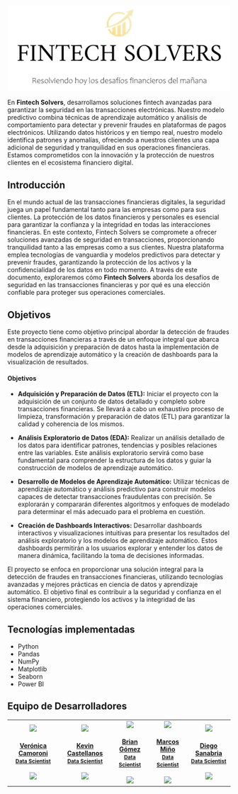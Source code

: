 <div style="text-align:center;" align="center">
  <img src="banner.png" alt="Banner de la empresa">
</div>
<p>En <strong>Fintech Solvers</strong>, desarrollamos soluciones fintech avanzadas para garantizar la seguridad en las transacciones electrónicas. Nuestro modelo predictivo combina técnicas de aprendizaje automático y análisis de comportamiento para detectar y prevenir fraudes en plataformas de pagos electrónicos. Utilizando datos históricos y en tiempo real, nuestro modelo identifica patrones y anomalías, ofreciendo a nuestros clientes una capa adicional de seguridad y tranquilidad en sus operaciones financieras. Estamos comprometidos con la innovación y la protección de nuestros clientes en el ecosistema financiero digital.</p>

<h2>Introducción</h2>

<p>En el mundo actual de las transacciones financieras digitales, la seguridad juega un papel fundamental tanto para las empresas como para sus clientes. La protección de los datos financieros y personales es esencial para garantizar la confianza y la integridad en todas las interacciones financieras. En este contexto, Fintech Solvers se compromete a ofrecer soluciones avanzadas de seguridad en transacciones, proporcionando tranquilidad tanto a las empresas como a sus clientes. Nuestra plataforma emplea tecnologías de vanguardia y modelos predictivos para detectar y prevenir fraudes, garantizando la protección de los activos y la confidencialidad de los datos en todo momento. A través de este documento, exploraremos cómo <strong>Fintech Solvers</strong> aborda los desafíos de seguridad en las transacciones financieras y por qué es una elección confiable para proteger sus operaciones comerciales.</p>

<h2>Objetivos</h2>

Este proyecto tiene como objetivo principal abordar la detección de fraudes en transacciones financieras a través de un enfoque integral que abarca desde la adquisición y preparación de datos hasta la implementación de modelos de aprendizaje automático y la creación de dashboards para la visualización de resultados.

#### Objetivos 

- **Adquisición y Preparación de Datos (ETL):**
  Iniciar el proyecto con la adquisición de un conjunto de datos detallado y completo sobre transacciones financieras. Se llevará a cabo un exhaustivo proceso de limpieza, transformación y preparación de datos (ETL) para garantizar la calidad y coherencia de los mismos.

- **Análisis Exploratorio de Datos (EDA):**
  Realizar un análisis detallado de los datos para identificar patrones, tendencias y posibles relaciones entre las variables. Este análisis exploratorio servirá como base fundamental para comprender la estructura de los datos y guiar la construcción de modelos de aprendizaje automático.

- **Desarrollo de Modelos de Aprendizaje Automático:**
  Utilizar técnicas de aprendizaje automático y análisis predictivo para construir modelos capaces de detectar transacciones fraudulentas con precisión. Se explorarán y compararán diferentes algoritmos y enfoques de modelado para determinar el más adecuado para el problema en cuestión.

- **Creación de Dashboards Interactivos:**
  Desarrollar dashboards interactivos y visualizaciones intuitivas para presentar los resultados del análisis exploratorio y los modelos de aprendizaje automático. Estos dashboards permitirán a los usuarios explorar y entender los datos de manera dinámica, facilitando la toma de decisiones informadas.

El proyecto se enfoca en proporcionar una solución integral para la detección de fraudes en transacciones financieras, utilizando tecnologías avanzadas y mejores prácticas en ciencia de datos y aprendizaje automático. El objetivo final es contribuir a la seguridad y confianza en el sistema financiero, protegiendo los activos y la integridad de las operaciones comerciales.</p>

<h2>Tecnologías implementadas</h2>

+ Python  
+ Pandas 
+ NumPy 
+ Matplotlib 
+ Seaborn 
+ Power BI

<h2>Equipo de Desarrolladores</h2>

<table align='center'>
  <tr>
    <td align='center'>
      <div>
        <a href="https://github.com/veronicamoroni" target="_blank" rel="author">
          <img width="120" src="https://avatars.githubusercontent.com/u/110561769?v=4"/>
        </a>
        <div>
          <a href="https://github.com/veronicamoroni" target="_blank" rel="author">
            <h4>Verónica Camoroni</br><small>Data Scientist</small></h4>
          </a>
        </div>
        <div>
          <a href="https://github.com/veronicamoroni" target="_blank">
            <img style='width:6rem' src="https://github.com/Briantahiel/Fintech/assets/72633519/fdbb64fe-676d-4c83-965f-11835c532333"/>
          </a>
        </div>
      </div>
    </td>
    <td align='center'>
      <div>
        <a href="https://github.com/kevincastellanos1" target="_blank" rel="author">
          <img width="120" src="https://avatars.githubusercontent.com/u/32087507?v=4"/>
        </a>
        <div>
          <a href="https://github.com/kevincastellanos1" target="_blank" rel="author">
            <h4>Kevin Castellanos</br><small>Data Scientist</small></h4>
          </a>
        </div>
        <div>
          <a href="https://github.com/kevincastellanos1" target="_blank">
            <img style='width:6rem' src="https://github.com/Briantahiel/Fintech/assets/72633519/fdbb64fe-676d-4c83-965f-11835c532333"/>
          </a>
        </div>
      </div>
    </td>
    <td align='center'>
      <div>
        <a href="https://github.com/Briantahiel" target="_blank" rel="author">
          <img width="120" src="https://avatars.githubusercontent.com/u/72633519?v=4"/>
        </a>
        <div>
          <a href="https://github.com/Briantahiel" target="_blank" rel="author">
            <h4>Brian Gómez </br><small>Data Scientist</small></h4>
          </a>
        </div>
        <div>
          <a href="https://github.com/Briantahiel" target="_blank">
            <img style='width:6rem' src="https://github.com/Briantahiel/Fintech/assets/72633519/fdbb64fe-676d-4c83-965f-11835c532333"/>
          </a>
        </div>
      </div>
    </td>
    <td align='center'>
      <div>
        <a href="https://github.com/Marki0" target="_blank" rel="author">
          <img width="120" src="https://avatars.githubusercontent.com/u/90218768?v=4"/>
        </a>
        <div>
          <a href="https://github.com/Marki0" target="_blank" rel="author">
            <h4>Marcos Miño</br><small>Data Scientist</small></h4>
          </a>
        </div>
        <div>
          <a href="https://github.com/Marki0" target="_blank">
            <img style='width:6rem' src="https://github.com/Briantahiel/Fintech/assets/72633519/fdbb64fe-676d-4c83-965f-11835c532333"/>
          </a>
        </div>
      </div>
    </td>
    <td align='center'>
      <div>
        <a href="https://github.com/sanabriadiego" target="_blank" rel="author">
          <img width="120" src="https://avatars.githubusercontent.com/u/69906031?v=4"/>
        </a>
        <div>
          <a href="https://github.com/sanabriadiego" target="_blank" rel="author">
            <h4>Diego Sanabria</br><small>Data Scientist</small></h4>
          </a>
        </div>
        <div>
          <a href="https://github.com/sanabriadiego" target="_blank">
            <img style='width:6rem' src="https://github.com/Briantahiel/Fintech/assets/72633519/fdbb64fe-676d-4c83-965f-11835c532333"/>
          </a>
        </div>
      </div>
    </td>
  </tr>
</table>


